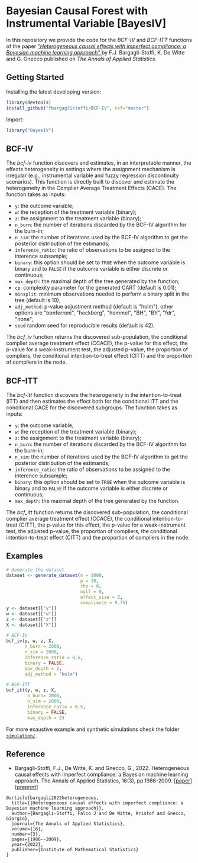 # Bayesian Causal Forest with Instrumental Variable [BayesIV]

In this repository we provide the code for the _BCF-IV_ and _BCF-ITT_ functions of the paper <a href="https://projecteuclid.org/journals/annals-of-applied-statistics/volume-16/issue-3/Heterogeneous-causal-effects-with-imperfect-compliance--A-Bayesian-machine/10.1214/21-AOAS1579.short"> _"Heterogeneous causal effects with imperfect compliance: a Bayesian machine learning approach"_ </a> by F.J. Bargagli-Stoffi, K. De Witte and G. Gnecco published on _The Annals of Applied Statistics_. 

## Getting Started

Installing the latest developing version: 

```r
library(devtools)
install_github("fbargaglistoffi/BCF-IV", ref="master")
```

Import:

```r
library("BayesIV")
```

## BCF-IV 

The _bcf-iv_ function discovers and estimates, in an interpretable manner, the effects heterogeneity in settings where the assignment mechanism is irregular (e.g., instrumental variable and fuzzy regression discontinuity scenarios). This function is directly built to discover and estimate the heterogeneity in the Complier Average Treatment Effects (CACE).
The function takes as inputs:

* <tt>`y`</tt>: the outcome variable;
* <tt>`w`</tt>: the reception of the treatment variable (binary);
* <tt>`z`</tt>: the assignment to the treatment variable (binary);
* <tt>`n_burn`</tt>: the number of iterations discarded by the BCF-IV algorithm for the burn-in;
* <tt>`n_sim`</tt>: the number of iterations used by the BCF-IV algorithm  to get the posterior distribution of the estimands;
* <tt>`inference_ratio`</tt>: the ratio of observations to be assigned to the interence subsample;
* <tt>`binary`</tt>: this option should be set to <tt>`TRUE`</tt> when the outcome variable is binary and to <tt>`FALSE`</tt> if the outcome variable is either discrete or continuous;
* <tt>`max_depth`</tt>: the maximal depth of the tree generated by the function;
* <tt>`cp`</tt>: complexity parameter for the generated CART (default is 0.01);
* <tt>`minsplit`</tt>: minimum observations needed to perform a binary split in the tree (default is 10);
* <tt>`adj_method`</tt>: p-value adjustment method (default is "holm"), other options are "bonferroni", "hockberg", "hommel", "BH", "BY", "fdr", "none";
* <tt>`seed`</tt> random seed for reproducible results (default is 42).

The _bcf_iv_ function returns the discovered sub-population, the conditional complier average treatment effect (CCACE), the p-value for this effect, the p-value for a weak-instrument test, the adjusted p-value, the proportion of compliers, the conditional intention-to-treat effect (CITT) and the proportion of compliers in the node.

## BCF-ITT 

The _bcf-itt_ function discovers the heterogeneity in the intention-to-treat (ITT) and then estimates the effect both for the conditional ITT and the conditional CACE for the discovered subgroups.
The function takes as inputs:

* <tt>`y`</tt>: the outcome variable;
* <tt>`w`</tt>: the reception of the treatment variable (binary);
* <tt>`z`</tt>: the assignment to the treatment variable (binary);
* <tt>`n_burn`</tt>: the number of iterations discarded by the BCF-IV algorithm for the burn-in;
* <tt>`n_sim`</tt>: the number of iterations used by the BCF-IV algorithm  to get the posterior distribution of the estimands;
* <tt>`inference_ratio`</tt>: the ratio of observations to be assigned to the interence subsample;
* <tt>`binary`</tt>: this option should be set to <tt>`TRUE`</tt> when the outcome variable is binary and to <tt>`FALSE`</tt> if the outcome variable is either discrete or continuous;
* <tt>`max_depth`</tt>: the maximal depth of the tree generated by the function.

The _bcf_itt_ function returns the discovered sub-population, the conditional complier average treatment effect (CCACE), the conditional intention-to-treat (CITT), the p-value for this effect, the p-value for a weak-instrument test,  the adjusted p-value, the proportion of compliers, the conditional intention-to-treat effect (CITT) and the proportion of compliers in the node.

## Examples

```R
# Generate the dataset
dataset <- generate_dataset(n = 1000, 
                            p = 10, 
                            rho = 0, 
                            null = 0, 
                            effect_size = 2, 
                            compliance = 0.75)
y <- dataset[["y"]]
w <- dataset[["w"]]
z <- dataset[["z"]]
X <- dataset[["X"]]

# BCF-IV
bcf_iv(y, w, z, X, 
       n_burn = 2000, 
       n_sim = 2000, 
       inference_ratio = 0.5, 
       binary = FALSE, 
       max_depth = 2, 
       adj_method = "holm")

# BCF-ITT
bcf_itt(y, w, z, X, 
        n_burn= 2000, 
        n_sim = 2000, 
        inference_ratio = 0.5, 
        binary = FALSE, 
        max_depth = 2)
```

For more exaustive example and synthetic simulations check the folder <a href="https://github.com/fbargaglistoffi/BCF-IV/tree/master/simulations">
`simulation/`</a>.

## Reference
* Bargagli-Stoffi, F.J., De Witte, K. and Gnecco, G., 2022. Heterogeneous causal effects with imperfect compliance: a Bayesian machine learning approach. The Annals of Applied Statistics, 16(3), pp.1986-2009. </b> [<a href="https://projecteuclid.org/journals/annals-of-applied-statistics/volume-16/issue-3/Heterogeneous-causal-effects-with-imperfect-compliance--A-Bayesian-machine/10.1214/21-AOAS1579.short">paper</a>] [<a href="https://arxiv.org/abs/1905.12707">preprint</a>]

```
@article{bargagli2022heterogeneous,
  title={{Heterogeneous causal effects with imperfect compliance: a Bayesian machine learning approach}},
  author={Bargagli-Stoffi, Falco J and De Witte, Kristof and Gnecco, Giorgio},
  journal={The Annals of Applied Statistics},
  volume={16},
  number={3},
  pages={1986--2009},
  year={2022},
  publisher={Institute of Mathematical Statistics}
}
```
